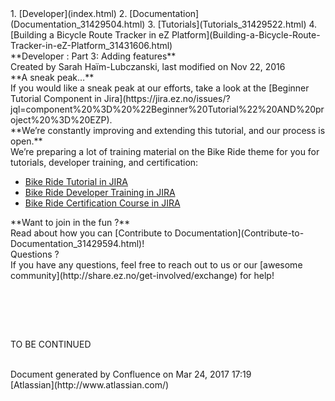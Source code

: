 <div id="page">
<div id="main" class="aui-page-panel">
<div id="main-header">
<div id="breadcrumb-section">
1.  [Developer](index.html)
2.  [Documentation](Documentation_31429504.html)
3.  [Tutorials](Tutorials_31429522.html)
4.  [Building a Bicycle Route Tracker in eZ
    Platform](Building-a-Bicycle-Route-Tracker-in-eZ-Platform_31431606.html)

</div>
**Developer : Part 3: Adding features**

</div>
<div id="content" class="view">
<div class="page-metadata">
Created by Sarah Haïm-Lubczanski, last modified on Nov 22, 2016

</div>
<div id="main-content" class="wiki-content group">
<div class="contentLayout2">
<div class="columnLayout two-right-sidebar"
data-layout="two-right-sidebar">
<div class="cell normal" data-type="normal">
<div class="innerCell">
<div class="panel"
style="border-bottom: 1px solid white;border-width: 0px;">
<div class="panelHeader" style="border-bottom-width: 0px;">
**A sneak peak…**

</div>
<div class="panelContent">
If you would like a sneak peak at our efforts, take a look at the
[Beginner Tutorial Component in
Jira](https://jira.ez.no/issues/?jql=component%20%3D%20%22Beginner%20Tutorial%22%20AND%20project%20%3D%20EZP).

</div>
</div>
<div class="panel"
style="border-bottom: 1px solid white;border-width: 0px;">
<div class="panelHeader" style="border-bottom-width: 0px;">
**We’re constantly improving and extending this tutorial, and our
process is open.**

</div>
<div class="panelContent">
We’re preparing a lot of training material on the Bike Ride theme for
you for tutorials, developer training, and certification:

-   [Bike Ride Tutorial in
    JIRA](https://jira.ez.no/issues/?jql=component%20%3D%20%22BikeRide%2FTutorial%22%20AND%20project%20%3D%20EZP)
-   [Bike Ride Developer Training in
    JIRA](https://jira.ez.no/issues/?jql=component%20%3D%20%22BikeRide%2FDevTrain%22)
-   [Bike Ride Certification Course in
    JIRA](https://jira.ez.no/issues/?jql=component%20%3D%20%22BikeRide%2FCert%22)

</div>
</div>
<div class="panel"
style="border-bottom: 1px solid white;border-width: 0px;">
<div class="panelHeader" style="border-bottom-width: 0px;">
**Want to join in the fun ?**

</div>
<div class="panelContent">
Read about how you can [Contribute to
Documentation](Contribute-to-Documentation_31429594.html)!

<div
class="confluence-information-macro confluence-information-macro-tip">
Questions ?

<div class="confluence-information-macro-body">
If you have any questions, feel free to reach out to us or our [awesome
community](http://share.ez.no/get-involved/exchange) for help!

</div>
</div>
</div>
</div>
 

 

 

TO BE CONTINUED

</div>
</div>
<div class="cell aside" data-type="aside">
<div class="innerCell">
 

</div>
</div>
</div>
</div>
</div>
</div>
</div>
<div id="footer" role="contentinfo">
<div class="section footer-body">
Document generated by Confluence on Mar 24, 2017 17:19

<div id="footer-logo">
[Atlassian](http://www.atlassian.com/)

</div>
</div>
</div>
</div>

